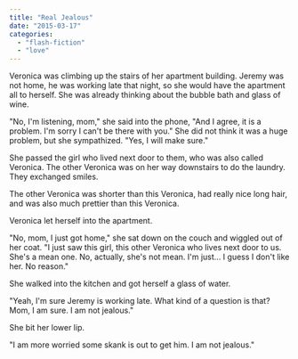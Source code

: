 ```yaml
---
title: "Real Jealous"
date: "2015-03-17"
categories: 
  - "flash-fiction"
  - "love"
---
```


Veronica was climbing up the stairs of her apartment building. Jeremy was not home, he was working late that night, so she would have the apartment all to herself. She was already thinking about the bubble bath and glass of wine.

"No, I'm listening, mom," she said into the phone, "And I agree, it is a problem. I'm sorry I can't be there with you." She did not think it was a huge problem, but she sympathized. "Yes, I will make sure."

She passed the girl who lived next door to them, who was also called Veronica. The other Veronica was on her way downstairs to do the laundry. They exchanged smiles.

The other Veronica was shorter than this Veronica, had really nice long hair, and was also much prettier than this Veronica.

Veronica let herself into the apartment.

"No, mom, I just got home," she sat down on the couch and wiggled out of her coat. "I just saw this girl, this other Veronica who lives next door to us. She's a mean one. No, actually, she's not mean. I'm just... I guess I don't like her. No reason."

She walked into the kitchen and got herself a glass of water.

"Yeah, I'm sure Jeremy is working late. What kind of a question is that? Mom, I am sure. I am not jealous."

She bit her lower lip.

"I am more worried some skank is out to get him. I am not jealous."
